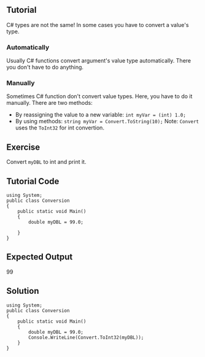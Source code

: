 Tutorial
--------
C# types are not the same! In some cases you have to convert a value's type.
### Automatically
Usually C# functions convert argument's value type automatically.
There you don't have to do anything.
### Manually
Sometimes C# function don't convert value types. Here, you have to do it manually.
There are two methods:

* By reassigning the value to a new variable: `int myVar = (int) 1.0;`
* By using methods: `string myVar = Convert.ToString(10);`
Note: `Convert` uses the `ToInt32` for int convertion.

Exercise
--------
Convert `myDBL` to int and print it.

Tutorial Code
-------------

    using System;
    public class Conversion
    {
        public static void Main()
        {
            double myDBL = 99.0;
        
        }
    }
    

Expected Output
---------------

99

Solution
--------

    using System;
    public class Conversion
    {
        public static void Main()
        {
            double myDBL = 99.0;
            Console.WriteLine(Convert.ToInt32(myDBL));
        }
    }
    
